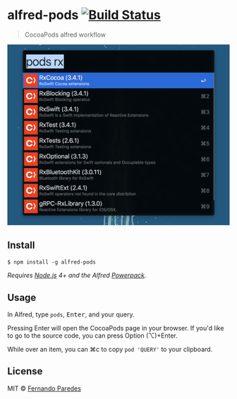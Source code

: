 # alfred-pods [![Build Status](https://travis-ci.org/nanoxd/alfred-pods.svg?branch=master)](https://travis-ci.org/nanoxd/alfred-pods)

> CocoaPods alfred workflow

![](usage.png)


## Install

```
$ npm install -g alfred-pods
```

*Requires [Node.js](https://nodejs.org) 4+ and the Alfred [Powerpack](https://www.alfredapp.com/powerpack/).*


## Usage

In Alfred, type `pods`, <kbd>Enter</kbd>, and your query.

Pressing Enter will open the CocoaPods page in your browser. If you'd like to go to the source code, you can press Option (⌥)+Enter.

While over an item, you can ⌘c to copy `pod 'QUERY'` to your clipboard.


## License

MIT © [Fernando Paredes](https://fdp.io)
